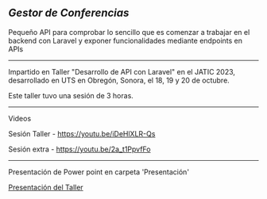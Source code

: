 *Gestor de Conferencias*
---
Pequeño API para comprobar lo sencillo que es comenzar a trabajar en el backend con Laravel y exponer funcionalidades mediante endpoints en APIs

---
Impartido en Taller "Desarrollo de API con Laravel" en el JATIC 2023, desarrollado en UTS en Obregón, Sonora, el 18, 19 y 20 de octubre.

Este taller tuvo una sesión de 3 horas.

---
Videos

Sesión Taller - https://youtu.be/iDeHlXLR-Qs

Sesión extra - https://youtu.be/2a_t1PpvfFo

---
Presentación de Power point en carpeta 'Presentación'

[Presentación del Taller](/Presentación/Presentacion_DesarrolloApiLaravel_JATIC2023_AlonsoLopez_UTH.pdf)


